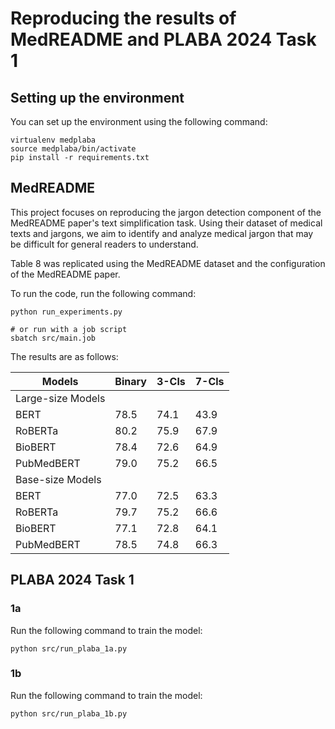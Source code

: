 # Reproducing the results of MedREADME and PLABA 2024 Task 1

## Setting up the environment

You can set up the environment using the following command:

```
virtualenv medplaba
source medplaba/bin/activate
pip install -r requirements.txt
```

## MedREADME
This project focuses on reproducing the jargon detection component of the MedREADME paper's text simplification task. Using their dataset of medical texts and jargons, we aim to identify and analyze medical jargon that may be difficult for general readers to understand.

Table 8 was replicated using the MedREADME dataset and the configuration of the MedREADME paper.

To run the code, run the following command:
```
python run_experiments.py

# or run with a job script
sbatch src/main.job
```

The results are as follows:

| Models | Binary | 3-Cls | 7-Cls |
|--------|--------|--------|--------|
| Large-size Models |  |  |  |
| BERT | 78.5 | 74.1 | 43.9 |
| RoBERTa | 80.2 | 75.9 | 67.9 |
| BioBERT | 78.4 | 72.6 | 64.9 |
| PubMedBERT | 79.0 | 75.2 | 66.5 |
| Base-size Models |  |  |  |
| BERT | 77.0 | 72.5 | 63.3 |
| RoBERTa | 79.7 | 75.2 | 66.6 |
| BioBERT | 77.1 | 72.8 | 64.1 |
| PubMedBERT | 78.5 | 74.8 | 66.3 |

## PLABA 2024 Task 1

### 1a
Run the following command to train the model:
```
python src/run_plaba_1a.py
```

### 1b
Run the following command to train the model:
```
python src/run_plaba_1b.py
```









